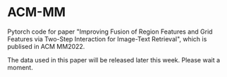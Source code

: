 # ACM-MM

Pytorch code for paper "Improving Fusion of Region Features and Grid Features via Two-Step Interaction for Image-Text Retrieval", which is publised in ACM MM2022. 

The data used in this paper will be released later this week. Please wait a moment.
